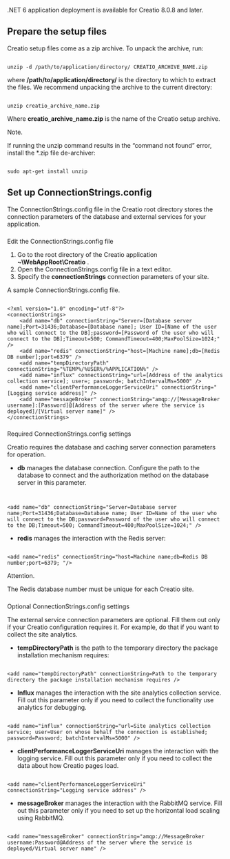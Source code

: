 



 .NET 6 application deployment is available for Creatio 8.0.8 and later.
 




 Prepare the setup files
-------------------------



 Creatio setup files come as a zip archive. To unpack the archive, run:
 






```

unzip -d /path/to/application/directory/ CREATIO_ARCHIVE_NAME.zip
```





 where
 **/path/to/application/directory/** 
 is the directory to which to extract the files. We recommend unpacking the archive to the current directory:
 






```

unzip creatio_archive_name.zip
```





 Where
 **creatio\_archive\_name.zip** 
 is the name of the Creatio setup archive.
 





 Note.
 
 If running the unzip command results in the “command not found” error, install the \*.zip file de-archiver:
 







```

sudo apt-get install unzip
```





 Set up ConnectionStrings.config
---------------------------------



 The ConnectionStrings.config file in the Creatio root directory stores the connection parameters of the database and external services for your application.
 


### 
 Edit the ConnectionStrings.config file


1. Go to the root directory of the Creatio application
 **~\WebAppRoot\Creatio** 
 .
2. Open the ConnectionStrings.config file in a text editor.
3. Specify the
 **connectionStrings** 
 connection parameters of your site.






 A sample ConnectionStrings.config file.
 



```

<?xml version="1.0" encoding="utf-8"?>
<connectionStrings>
    <add name="db" connectionString="Server=[Database server name];Port=31436;Database=[Database name]; User ID=[Name of the user who will connect to the DB];password=[Password of the user who will connect to the DB];Timeout=500; CommandTimeout=400;MaxPoolSize=1024;" />
    <add name="redis" connectionString="host=[Machine name];db=[Redis DB number];port=6379" />
    <add name="tempDirectoryPath" connectionString="%TEMP%/%USER%/%APPLICATION%" />
    <add name="influx" connectionString="url=[Address of the analytics collection service]; user=; password=; batchIntervalMs=5000" />
    <add name="clientPerformanceLoggerServiceUri" connectionString="[Logging service address]" />
    <add name="messageBroker" connectionString="amqp://[MessageBroker username]:[Password]@[Address of the server where the service is deployed]/[Virtual server name]" />
</connectionStrings>

```




### 
 Required ConnectionStrings.config settings



 Creatio requires the database and caching server connection parameters for operation.
 


* **db** 
 manages the database connection. Configure the path to the database to connect and the authorization method on the database server in this parameter.
 






```


<add name="db" connectionString="Server=Database server name;Port=31436;Database=Database name; User ID=Name of the user who will connect to the DB;password=Password of the user who will connect to the DB;Timeout=500; CommandTimeout=400;MaxPoolSize=1024;" />
```
* **redis** 
 manages the interaction with the Redis server:
 






```

<add name="redis" connectionString="host=Machine name;db=Redis DB number;port=6379; "/>
```







 Attention.
 
 The Redis database number must be unique for each Creatio site.


### 
 Optional ConnectionStrings.config settings



 The external service connection parameters are optional. Fill them out only if your Creatio configuration requires it. For example, do that if you want to collect the site analytics.
 


* **tempDirectoryPath** 
 is the path to the temporary directory the package installation mechanism requires:
 






```

<add name="tempDirectoryPath" connectionString=Path to the temporary directory the package installation mechanism requires />
```
* **Influx** 
 manages the interaction with the site analytics collection service. Fill out this parameter only if you need to collect the functionality use analytics for debugging.
 






```

<add name="influx" connectionString="url=Site analytics collection service; user=User on whose behalf the connection is established; password=Password; batchIntervalMs=5000" />
```
* **clientPerformanceLoggerServiceUri** 
 manages the interaction with the logging service. Fill out this parameter only if you need to collect the data about how Creatio pages load.
 






```

<add name="clientPerformanceLoggerServiceUri" connectionString="Logging service address" />
```
* **messageBroker** 
 manages the interaction with the RabbitMQ service. Fill out this parameter only if you need to set up the horizontal load scaling using RabbitMQ.
 






```

<add name="messageBroker" connectionString="amqp://MessageBroker username:Password@Address of the server where the service is deployed/Virtual server name" /> 
```




